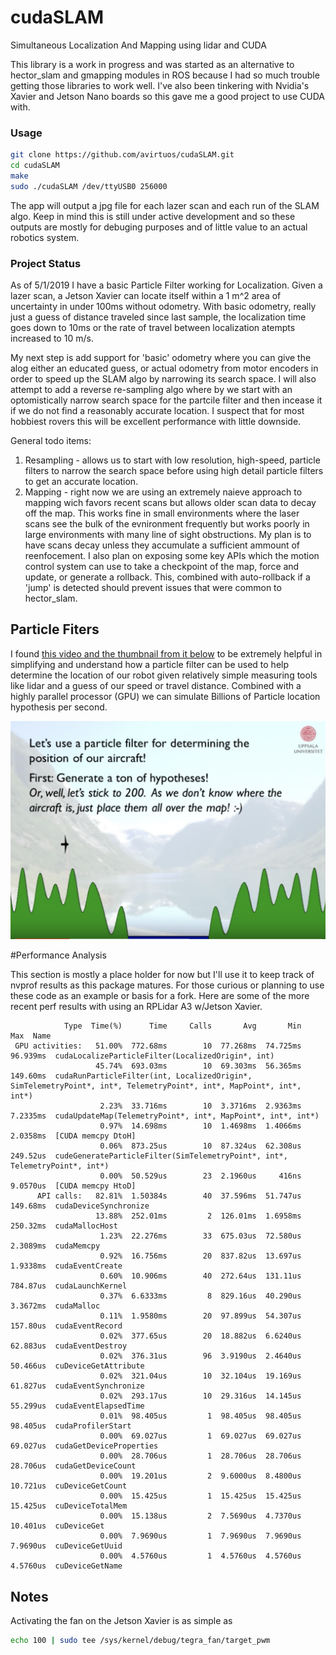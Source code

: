 # cudaSLAM
Simultaneous Localization And Mapping using lidar and CUDA

This library is a work in progress and was started as an alternative to hector_slam and gmapping modules in ROS because I had so much trouble
getting those libraries to work well. I've also been tinkering with Nvidia's Xavier and Jetson Nano boards so this gave me a good project to
use CUDA with.

### Usage

```bash
git clone https://github.com/avirtuos/cudaSLAM.git
cd cudaSLAM
make
sudo ./cudaSLAM /dev/ttyUSB0 256000
```

The app will output a jpg file for each lazer scan and each run of the SLAM algo. Keep in mind this is still under active development and so these outputs are mostly for debuging purposes and of little value to an actual robotics system.

### Project Status
  As of 5/1/2019 I have a basic Particle Filter working for Localization. Given a lazer scan, a Jetson Xavier can locate itself within a 1 m^2 area of uncertainty in under 100ms without odometry. With basic odometry, really just a guess of distance traveled since last sample, the localization time goes down to 10ms or the rate of travel between localization atempts increased to 10 m/s.
  
  My next step is add support for 'basic' odometry where you can give the alog either an educated guess, or actual odometry from motor encoders in order to speed up the SLAM algo by narrowing its search space. I will also attempt to add a reverse re-sampling algo where by we start with an optomistically narrow search space for the partcile filter and then incease it if we do not find a reasonably accurate location. I suspect that for most hobbiest rovers this will be excellent performance with little downside.
  
  General todo items:
  
  1. Resampling - allows us to start with low resolution, high-speed, particle filters to narrow the search space before using high detail particle filters to get an accurate location.
  1. Mapping - right now we are using an extremely naieve approach to mapping wich favors recent scans but allows older scan data to decay off the map. This works fine in small environments where the laser scans see the bulk of the evnironment frequently but works poorly in large environments with many line of sight obstructions. My plan is to have scans decay unless they accumulate a sufficient ammount of reenfocement. I also plan on exposing some key APIs which the motion control system can use to take a checkpoint of the map, force and update, or generate a rollback. This, combined with auto-rollback if a 'jump' is detected should prevent issues that were common to hector_slam.

## Particle Fiters 

I found [this video and the thumbnail from it below](https://www.youtube.com/watch?v=aUkBa1zMKv4) to be extremely helpful in simplifying and understand how a particle filter can be used to help determine the location of our robot given relatively simple measuring tools like lidar and a guess of our speed or travel distance. Combined with a highly parallel processor (GPU) we can simulate Billions of Particle location hypothesis per second. 

[![IMAGE ALT TEXT HERE](https://raw.githubusercontent.com/avirtuos/cudaSLAM/master/docs/img/particple_filter.png)](https://www.youtube.com/watch?v=aUkBa1zMKv4)

#Performance Analysis

This section is mostly a place holder for now but I'll use it to keep track of nvprof results as this package matures. For those curious or planning to use these code as an example or basis for a fork. Here are some of the more recent perf results with using an RPLidar A3 w/Jetson Xavier.

```
            Type  Time(%)      Time     Calls       Avg       Min       Max  Name
 GPU activities:   51.00%  772.68ms        10  77.268ms  74.725ms  96.939ms  cudaLocalizeParticleFilter(LocalizedOrigin*, int)
                   45.74%  693.03ms        10  69.303ms  56.365ms  149.60ms  cudaRunParticleFilter(int, LocalizedOrigin*, SimTelemetryPoint*, int*, TelemetryPoint*, int*, MapPoint*, int*, int*)
                    2.23%  33.716ms        10  3.3716ms  2.9363ms  7.2335ms  cudaUpdateMap(TelemetryPoint*, int*, MapPoint*, int*, int*)
                    0.97%  14.698ms        10  1.4698ms  1.4066ms  2.0358ms  [CUDA memcpy DtoH]
                    0.06%  873.25us        10  87.324us  62.308us  249.52us  cudeGenerateParticleFilter(SimTelemetryPoint*, int*, TelemetryPoint*, int*)
                    0.00%  50.529us        23  2.1960us     416ns  9.0570us  [CUDA memcpy HtoD]
      API calls:   82.81%  1.50384s        40  37.596ms  51.747us  149.68ms  cudaDeviceSynchronize
                   13.88%  252.01ms         2  126.01ms  1.6958ms  250.32ms  cudaMallocHost
                    1.23%  22.276ms        33  675.03us  72.580us  2.3089ms  cudaMemcpy
                    0.92%  16.756ms        20  837.82us  13.697us  1.9338ms  cudaEventCreate
                    0.60%  10.906ms        40  272.64us  131.11us  784.87us  cudaLaunchKernel
                    0.37%  6.6333ms         8  829.16us  40.290us  3.3672ms  cudaMalloc
                    0.11%  1.9580ms        20  97.899us  54.307us  157.80us  cudaEventRecord
                    0.02%  377.65us        20  18.882us  6.6240us  62.883us  cudaEventDestroy
                    0.02%  376.31us        96  3.9190us  2.4640us  50.466us  cuDeviceGetAttribute
                    0.02%  321.04us        10  32.104us  19.169us  61.827us  cudaEventSynchronize
                    0.02%  293.17us        10  29.316us  14.145us  55.299us  cudaEventElapsedTime
                    0.01%  98.405us         1  98.405us  98.405us  98.405us  cudaProfilerStart
                    0.00%  69.027us         1  69.027us  69.027us  69.027us  cudaGetDeviceProperties
                    0.00%  28.706us         1  28.706us  28.706us  28.706us  cudaGetDeviceCount
                    0.00%  19.201us         2  9.6000us  8.4800us  10.721us  cuDeviceGetCount
                    0.00%  15.425us         1  15.425us  15.425us  15.425us  cuDeviceTotalMem
                    0.00%  15.138us         2  7.5690us  4.7370us  10.401us  cuDeviceGet
                    0.00%  7.9690us         1  7.9690us  7.9690us  7.9690us  cuDeviceGetUuid
                    0.00%  4.5760us         1  4.5760us  4.5760us  4.5760us  cuDeviceGetName
```

## Notes

Activating the fan on the Jetson Xavier is as simple as 
```bash
echo 100 | sudo tee /sys/kernel/debug/tegra_fan/target_pwm
```

